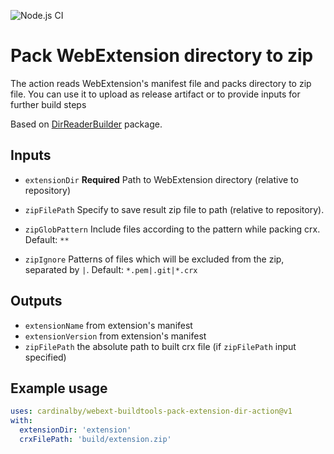 ![Node.js CI](https://github.com/cardinalby/webext-buildtools-pack-extension-dir-action/workflows/build-test/badge.svg)

# Pack WebExtension directory to zip

The action reads WebExtension's manifest file and packs directory to zip file.
You can use it to upload as release artifact or to provide inputs for further build steps

Based on [DirReaderBuilder](https://www.npmjs.com/package/webext-buildtools-dir-reader-mw) package.

## Inputs

* `extensionDir`
**Required** Path to WebExtension directory (relative to repository)

* `zipFilePath`
Specify to save result zip file to path (relative to repository).

* `zipGlobPattern`
Include files according to the pattern while packing crx. 
Default: `**`

* `zipIgnore`
Patterns of files which will be excluded from the zip, separated by `|`. 
Default: `*.pem|.git|*.crx`

## Outputs
* `extensionName` from extension's manifest
* `extensionVersion` from extension's manifest
* `zipFilePath` the absolute path to built crx file (if `zipFilePath` input specified)

## Example usage

```yaml
uses: cardinalby/webext-buildtools-pack-extension-dir-action@v1
with:
  extensionDir: 'extension'
  crxFilePath: 'build/extension.zip'
```
